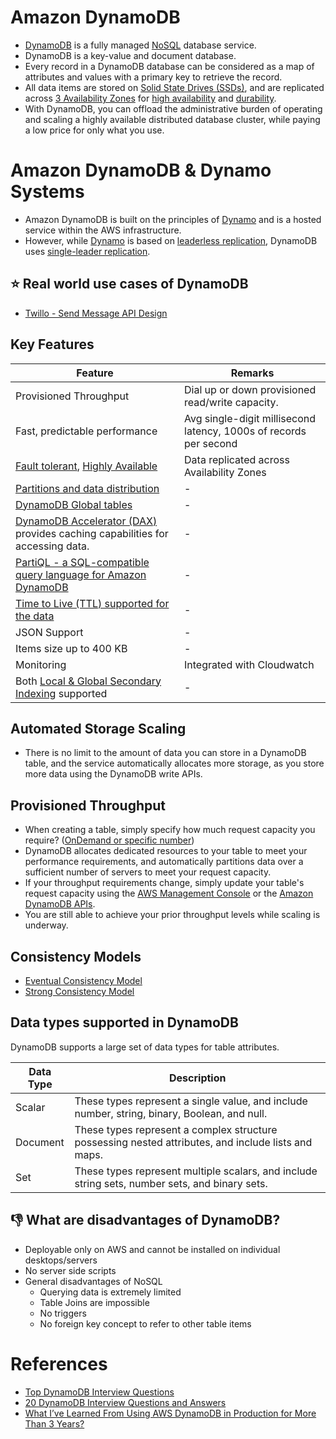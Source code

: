 # Amazon DynamoDB
- [DynamoDB](https://aws.amazon.com/dynamodb/) is a fully managed [NoSQL](../../../1_HLDDesignComponents/3_DatabaseComponents) database service. 
- DynamoDB is a key-value and document database. 
- Every record in a DynamoDB database can be considered as a map of attributes and values with a primary key to retrieve the record.
- All data items are stored on [Solid State Drives (SSDs)](https://www.techtarget.com/searchstorage/definition/SSD-solid-state-drive), and are replicated across [3 Availability Zones](../../AWS-Global-Architecture-Region-AZ.md) for [high availability](../../../1_HLDDesignComponents/0_SystemGlossaries/Reliability/HighAvailability.md) and [durability](../../../1_HLDDesignComponents/0_SystemGlossaries/Database/Durability.md). 
- With DynamoDB, you can offload the administrative burden of operating and scaling a highly available distributed database cluster, while paying a low price for only what you use.

# Amazon DynamoDB & Dynamo Systems
- Amazon DynamoDB is built on the principles of [Dynamo](../../../1_HLDDesignComponents/3_DatabaseComponents/NoSQL-Databases/DynamoStyleDatabases.md) and is a hosted service within the AWS infrastructure. 
- However, while [Dynamo](../../../1_HLDDesignComponents/3_DatabaseComponents/NoSQL-Databases/DynamoStyleDatabases.md) is based on [leaderless replication](../../../1_HLDDesignComponents/0_SystemGlossaries/Database/ReplicationAndDataConsistency.md), DynamoDB uses [single-leader replication](../../../1_HLDDesignComponents/0_SystemGlossaries/Database/ReplicationAndDataConsistency.md).

## :star: Real world use cases of DynamoDB
- [Twillo - Send Message API Design](../../../3_HLDDesignProblems/TwilloSendMessageAPI)

## Key Features

| Feature                                                                                                                                                                                                                     | Remarks                                                           |
|-----------------------------------------------------------------------------------------------------------------------------------------------------------------------------------------------------------------------------|-------------------------------------------------------------------|
| Provisioned Throughput                                                                                                                                                                                                      | Dial up or down provisioned read/write capacity.                  |
| Fast, predictable performance                                                                                                                                                                                               | Avg single-digit millisecond latency, 1000s of records per second |
| [Fault tolerant](../../../1_HLDDesignComponents/0_SystemGlossaries/Reliability/FaultTolerance&DisasterRecovery.md), [Highly Available](../../../1_HLDDesignComponents/0_SystemGlossaries/Reliability/HighAvailability.md)   | Data replicated across Availability Zones                         |
| [Partitions and data distribution](PartitionKeyAndSortKey.md)                                                                                                                                                               | -                                                                 |
| [DynamoDB Global tables](DynamoDBGlobalTables.md)                                                                                                                                                                           | -                                                                 |
| [DynamoDB Accelerator (DAX)](DynamoDBAccelerator.md) provides caching capabilities for accessing data.                                                                                                                      | -                                                                 |
| [PartiQL - a SQL-compatible query language for Amazon DynamoDB](https://docs.aws.amazon.com/amazondynamodb/latest/developerguide/ql-reference.html)                                                                         | -                                                                 |
| [Time to Live (TTL) supported for the data](https://docs.aws.amazon.com/amazondynamodb/latest/developerguide/TTL.html)                                                                                                      | -                                                                 |
| JSON Support                                                                                                                                                                                                                | -                                                                 |
| Items size up to 400 KB                                                                                                                                                                                                     | -                                                                 |
| Monitoring                                                                                                                                                                                                                  | Integrated with Cloudwatch                                        |
| Both [Local & Global Secondary Indexing](https://docs.aws.amazon.com/amazondynamodb/latest/developerguide/GSI.html) supported                                                                                               | -                                                                 |

## Automated Storage Scaling
- There is no limit to the amount of data you can store in a DynamoDB table, and the service automatically allocates more storage, as you store more data using the DynamoDB write APIs.

## Provisioned Throughput
- When creating a table, simply specify how much request capacity you require? ([OnDemand or specific number](https://docs.aws.amazon.com/amazondynamodb/latest/developerguide/HowItWorks.ReadWriteCapacityMode.html#HowItWorks.requests))
- DynamoDB allocates dedicated resources to your table to meet your performance requirements, and automatically partitions data over a sufficient number of servers to meet your request capacity.
- If your throughput requirements change, simply update your table's request capacity using the [AWS Management Console](https://aws.amazon.com/console/) or the [Amazon DynamoDB APIs](https://docs.aws.amazon.com/amazondynamodb/latest/developerguide/HowItWorks.API.html).
- You are still able to achieve your prior throughput levels while scaling is underway.

## Consistency Models
- [Eventual Consistency Model](../../../1_HLDDesignComponents/0_SystemGlossaries/Database/ReplicationAndDataConsistency.md#consistency-patterns)
- [Strong Consistency Model](../../../1_HLDDesignComponents/0_SystemGlossaries/Database/ReplicationAndDataConsistency.md#consistency-patterns)

## Data types supported in DynamoDB

DynamoDB supports a large set of data types for table attributes. 

| Data Type   | Description                                                                                         |
|-------------|-----------------------------------------------------------------------------------------------------|
| Scalar      | These types represent a single value, and include number, string, binary, Boolean, and null.        |
| Document    | These types represent a complex structure possessing nested attributes, and include lists and maps. |
| Set         | These types represent multiple scalars, and include string sets, number sets, and binary sets.      |

## :thumbsdown: What are disadvantages of DynamoDB?
- Deployable only on AWS and cannot be installed on individual desktops/servers
- No server side scripts
- General disadvantages of NoSQL
  - Querying data is extremely limited
  - Table Joins are impossible
  - No triggers
  - No foreign key concept to refer to other table items

# References
- [Top DynamoDB Interview Questions](https://www.javainuse.com/misc/dynamodb-interview-questions)
- [20 DynamoDB Interview Questions and Answers](https://climbtheladder.com/dynamodb-interview-questions/)
- [What I’ve Learned From Using AWS DynamoDB in Production for More Than 3 Years?](https://medium.com/aws-tip/what-ive-learned-from-using-aws-dynamodb-in-production-for-more-than-3-years-49a077886b5c)